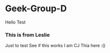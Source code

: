 # Geek-Group-D
Hello Test

### This is from Leslie 
Just to test
See if this works
I am CJ Thia here :()
